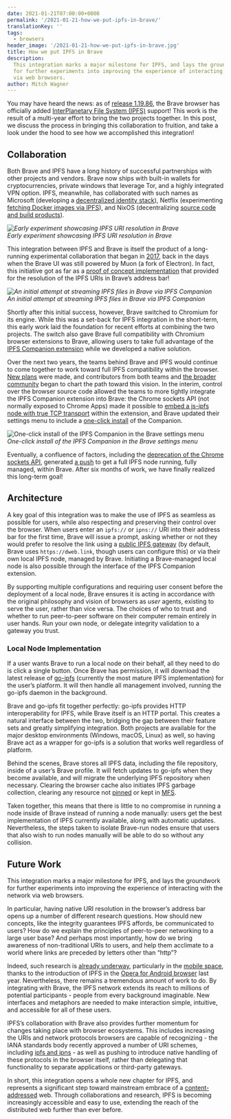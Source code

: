 ```yaml
---
date: 2021-01-21T07:00:00+0000
permalink: '/2021-01-21-how-we-put-ipfs-in-brave/'
translationKey: ''
tags:
  - browsers
header_image: '/2021-01-21-how-we-put-ipfs-in-brave.jpg'
title: How we put IPFS in Brave
description:
  This integration marks a major milestone for IPFS, and lays the groundwork
  for further experiments into improving the experience of interacting with the network
  via web browsers.
author: Mitch Wagner
---
```


You may have heard the news: as of [release 1.19.86](https://github.com/brave/brave-browser/releases/tag/v1.19.86), the Brave browser has officially added [InterPlanetary File System (IPFS)](https://blog.ipfs.io/2021-01-19-ipfs-in-brave/) support! This work is the result of a multi-year effort to bring the two projects together. In this post, we discuss the process in bringing this collaboration to fruition, and take a look under the hood to see how we accomplished this integration!

## Collaboration

Both Brave and IPFS have a long history of successful partnerships with other projects and vendors. Brave now ships with built-in wallets for cryptocurrencies, private windows that leverage Tor, and a highly integrated VPN option. IPFS, meanwhile, has collaborated with such names as Microsoft (developing a [decentralized identity stack](https://blog.ipfs.io/2020-06-11-identity-ipfs-ion/)), Netflix (experimenting [fetching Docker images via IPFS](https://blog.ipfs.io/2020-02-14-improved-bitswap-for-container-distribution/)), and NixOS (decentralizing [source code and build products](https://blog.ipfs.io/2020-09-08-nix-ipfs-milestone-1/)).

_![Early experiment showcasing IPFS URI resolution in Brave](/2021-01-21-ipfs-early.png)  
Early experiment showcasing IPFS URI resolution in Brave_

This integration between IPFS and Brave is itself the product of a long-running experimental collaboration that began in [2017](https://github.com/brave/browser-laptop/issues/9556#issuecomment-352453877), back in the days when the Brave UI was still powered by Muon (a fork of Electron). In fact, this initiative got as far as a [proof of concept implementation](https://github.com/brave/browser-laptop/issues/9556#issuecomment-369757871) that provided for the resolution of the IPFS URIs in Brave’s address bar!

_![An initial attempt at streaming IPFS files in Brave via IPFS Companion](/2021-01-21-ipfs-streaming.jpg)  
An initial attempt at streaming IPFS files in Brave via IPFS Companion_

Shortly after this initial success, however, Brave switched to Chromium for its engine. While this was a set-back for IPFS integration in the short-term, this early work laid the foundation for recent efforts at combining the two projects. The switch also gave Brave full compatibility with Chromium browser extensions to Brave, allowing users to take full advantage of the [IPFS Companion extension](https://chrome.google.com/webstore/detail/ipfs-companion/nibjojkomfdiaoajekhjakgkdhaomnch?hl=en) while we developed a native solution.

Over the next two years, the teams behind Brave and IPFS would continue to come together to work toward full IPFS compatibility within the browser. [New plans](https://github.com/brave/brave-browser/issues/819#issuecomment-415792868) were made, and contributors from both teams and [the broader community](https://github.com/brave/brave-core-crx-packager/pull/21) began to chart the path toward this vision. In the interim, control over the browser source code allowed the teams to more tightly integrate the IPFS Companion extension into Brave: the Chrome sockets API (not normally exposed to Chrome Apps) made it possible to [embed a js-ipfs node with true TCP transport](https://github.com/brave/brave-browser/issues/819#issuecomment-456039555) within the extension, and Brave updated their settings menu to include a [one-click install](https://github.com/brave/brave-browser/issues/819#issuecomment-552444341) of the Companion.

![One-click install of the IPFS Companion in the Brave settings menu](/2021-01-21-ipfs-install.png)  
_One-click install of the IPFS Companion in the Brave settings menu_

Eventually, a confluence of factors, including the [deprecation of the Chrome sockets API](https://9to5google.com/2020/01/15/google-killing-chrome-apps/), generated [a push](https://github.com/brave/brave-browser/issues/10220) to get a full IPFS node running, fully managed, within Brave. After six months of work, we have finally realized this long-term goal!

## Architecture

A key goal of this integration was to make the use of IPFS as seamless as possible for users, while also respecting and preserving their control over the browser. When users enter an <code>ipfs://</code> or <code>ipns://</code> URI into their address bar for the first time, Brave will issue a prompt, asking whether or not they would prefer to resolve the link using a [public IPFS gateway](https://docs.ipfs.io/concepts/ipfs-gateway/) (by default, Brave uses `https://dweb.link`, though users can configure this) or via their own local IPFS node, managed by Brave. Initiating a Brave-managed local node is also possible through the interface of the IPFS Companion extension.

By supporting multiple configurations and requiring user consent before the deployment of a local node, Brave ensures it is acting in accordance with the original philosophy and vision of browsers as _user_ agents, existing to serve the user, rather than vice versa. The choices of who to trust and whether to run peer-to-peer software on their computer remain entirely in user hands. Run your own node, or delegate integrity validation to a gateway you trust.

### Local Node Implementation

If a user wants Brave to run a local node on their behalf, all they need to do is click a single button. Once Brave has permission, it will download the latest release of [go-ipfs](https://github.com/ipfs/go-ipfs) (currently the most mature IPFS implementation) for the user’s platform. It will then handle all management involved, running the go-ipfs daemon in the background.

Brave and go-ipfs fit together perfectly: go-ipfs provides HTTP interoperability for IPFS, while Brave itself is an HTTP portal. This creates a natural interface between the two, bridging the gap between their feature sets and greatly simplifying integration. Both projects are available for the major desktop environments (Windows, macOS, Linux) as well, so having Brave act as a wrapper for go-ipfs is a solution that works well regardless of platform.

Behind the scenes, Brave stores all IPFS data, including the file repository, inside of a user’s Brave profile. It will fetch updates to go-ipfs when they become available, and will migrate the underlying IPFS repository when necessary. Clearing the browser cache also initiates IPFS garbage collection, clearing any resource not [pinned](https://docs.ipfs.io/how-to/pin-files/#three-kinds-of-pins) or kept in [MFS](https://docs.ipfs.io/concepts/file-systems/#mutable-file-system-mfs).

Taken together, this means that there is little to no compromise in running a node inside of Brave instead of running a node manually: users get the best implementation of IPFS currently available, along with automatic updates. Nevertheless, the steps taken to isolate Brave-run nodes ensure that users that also wish to run nodes manually will be able to do so without any collision.

## Future Work

This integration marks a major milestone for IPFS, and lays the groundwork for further experiments into improving the experience of interacting with the network via web browsers.

In particular, having native URI resolution in the browser’s address bar opens up a number of different research questions. How should new concepts, like the integrity guarantees IPFS affords, be communicated to users? How do we explain the principles of peer-to-peer networking to a large user base? And perhaps most importantly, how do we bring awareness of non-traditional URIs to users, and help them acclimate to a world where links are preceded by letters other than “http”?

Indeed, such research is [already underway](https://github.com/ipfs/browser-design-guidelines), particularly in the [mobile space](https://blog.ipfs.io/2020-04-24-ipfs-mobile-design-research-findings/), thanks to the introduction of IPFS in the [Opera for Android browser](https://blog.ipfs.io/2020-03-30-ipfs-in-opera-for-android/) last year. Nevertheless, there remains a tremendous amount of work to do. By integrating with Brave, the IPFS network extends its reach to millions of potential participants - people from every background imaginable. New interfaces and metaphors are needed to make interaction simple, intuitive, and accessible for all of these users.

IPFS’s collaboration with Brave also provides further momentum for changes taking place with browser ecosystems. This includes increasing the URIs and network protocols browsers are capable of recognizing - the IANA standards body recently approved a number of URI schemes, including [ipfs and ipns](https://www.iana.org/assignments/uri-schemes/uri-schemes.xhtml) - as well as pushing to introduce native handling of these protocols in the browser itself, rather than delegating that functionality to separate applications or third-party gateways.

In short, this integration opens a whole new chapter for IPFS, and represents a significant step toward mainstream embrace of a [content-addressed](https://docs.ipfs.io/concepts/content-addressing/) web. Through collaborations and research, IPFS is becoming increasingly accessible and easy to use, extending the reach of the distributed web further than ever before.
